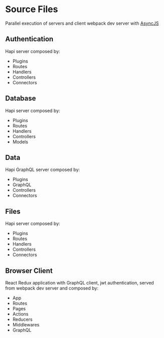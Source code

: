 # Source Files
Parallel execution of servers and client webpack dev server with
[AsyncJS](http://caolan.github.io/async/)

## Authentication
Hapi server composed by:
 - Plugins
 - Routes
 - Handlers
 - Controllers
 - Connectors

## Database
Hapi server composed by:
 - Plugins
 - Routes
 - Handlers
 - Controllers
 - Models

## Data
Hapi GraphQL server composed by:
 - Plugins
 - GraphQL
 - Controllers
 - Connectors

## Files
Hapi server composed by:
 - Plugins
 - Routes
 - Handlers
 - Controllers
 - Connectors

## Browser Client
React Redux application with GraphQL client, jwt authentication,
served from webpack dev server and composed by:
  - App
  - Routes
  - Pages
  - Actions
  - Reducers
  - Middlewares
  - GraphQL
